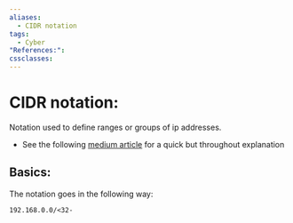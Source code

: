 ```yaml
---
aliases:
  - CIDR notation
tags:
  - Cyber
"References:": 
cssclasses:
---
```

# CIDR notation:
Notation used to define ranges or groups of ip addresses. 
+ See the following [medium article](https://medium.com/gitconnected/the-24-in-192-168-0-0-24-explained-in-30-seconds-b0ed6cb635c7) for a quick but throughout explanation
## Basics: 
The notation goes in the following way: 
``` Shell
192.168.0.0/<32-

```
